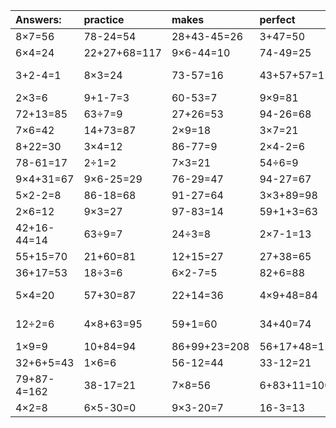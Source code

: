 | Answers: | practice | makes | perfect | ! |
| :--- | :--- | :--- | :--- | :--- |
| 8×7=56 | 78-24=54 | 28+43-45=26 | 3+47=50 | 46+16=62 | 
| 6×4=24 | 22+27+68=117 | 9×6-44=10 | 74-49=25 | 7×5=35 | 
| 3+2-4=1 | 8×3=24 | 73-57=16 | 43+57+57=157 | 15+80-2=93 | 
| 2×3=6 | 9+1-7=3 | 60-53=7 | 9×9=81 | 48÷6=8 | 
| 72+13=85 | 63÷7=9 | 27+26=53 | 94-26=68 | 30+29=59 | 
| 7×6=42 | 14+73=87 | 2×9=18 | 3×7=21 | 59-50=9 | 
| 8+22=30 | 3×4=12 | 86-77=9 | 2×4-2=6 | 43-41=2 | 
| 78-61=17 | 2÷1=2 | 7×3=21 | 54÷6=9 | 3+79=82 | 
| 9×4+31=67 | 9×6-25=29 | 76-29=47 | 94-27=67 | 4×9=36 | 
| 5×2-2=8 | 86-18=68 | 91-27=64 | 3×3+89=98 | 4×8-26=6 | 
| 2×6=12 | 9×3=27 | 97-83=14 | 59+1+3=63 | 66-56=10 | 
| 42+16-44=14 | 63÷9=7 | 24÷3=8 | 2×7-1=13 | 27+46-57=16 | 
| 55+15=70 | 21+60=81 | 12+15=27 | 27+38=65 | 62-54=8 | 
| 36+17=53 | 18÷3=6 | 6×2-7=5 | 82+6=88 | 61-49=12 | 
| 5×4=20 | 57+30=87 | 22+14=36 | 4×9+48=84 | 43+83-25=101 | 
| 12÷2=6 | 4×8+63=95 | 59+1=60 | 34+40=74 | 7×9-36=27 | 
| 1×9=9 | 10+84=94 | 86+99+23=208 | 56+17+48=121 | 89-24=65 | 
| 32+6+5=43 | 1×6=6 | 56-12=44 | 33-12=21 | 26+16=42 | 
| 79+87-4=162 | 38-17=21 | 7×8=56 | 6+83+11=100 | 1+19=20 | 
| 4×2=8 | 6×5-30=0 | 9×3-20=7 | 16-3=13 | 5×7=35 | 

